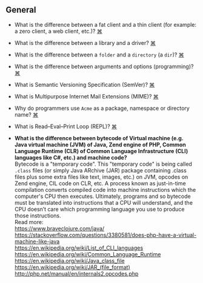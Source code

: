 ## General
- What is the difference between a fat client and a thin client (for example: a zero client, a web client, etc.)?
<a href="#" title="
https://en.wikipedia.org/wiki/Thin_client
 ">⌘</a>

- What is the difference between a library and a driver?
<a href="#" title="
Technically, they're the same thing: bodies of subroutines whose names are exported to a linker (static or runtime). By convention, a 'library' is used directly by an application, whose programmer will require documentation and header files. A 'driver', by contrast, is defined by a binary API and is used in some kind of framework, hence printer driver and video driver.
 ">⌘</a>
 
- What is the difference between a `folder` and a `directory` (a `dir`)?
<a href="#" title="
 ">⌘</a>
 
 - What is the difference between arguments and options (programming)?
<a href="#" title="
 ">⌘</a>
 
- What is Semantic Versioning Specification (SemVer)?
<a href="#" title="
More info: http://semver.org/
">⌘</a>

- What is Multipurpose Internet Mail Extensions (MIME)?
<a href="#" title="
More info: https://en.wikipedia.org/wiki/MIME
">⌘</a>

- Why do programmers use `Acme` as a package, namespace or directory name?
<a href="#" title="
More info: https://softwareengineering.stackexchange.com/questions/221953/why-do-programmers-use-acme-as-a-package-namespace-or-directory-name , https://en.wikipedia.org/wiki/Acme_Corporation
">⌘</a>

- What is Read–Eval–Print Loop (REPL)?
<a href="#" title="
More info: https://en.wikipedia.org/wiki/Read%E2%80%93eval%E2%80%93print_loop
">⌘</a>

- **What is the difference between bytecode of Virtual machine (e.g. Java virtual machine (JVM) of Java, Zend engine of PHP, Common Language Runtime (CLR) of Common Language Infrastructure (CLI) languages like C#, etc.) and machine code?**  
Bytecode is a "temporary code". This "temporary code" is being called `.class` files (or simply Java ARchive (JAR) package containing .class files plus some extra files like text, images, etc.) on JVM, opcodes on Zend engine, CIL code on CLR, etc. A process known as just-in-time compilation converts compiled code into machine instructions which the computer's CPU then executes. 
Ultimately, programs and so bytecode must be translated into instructions that a CPU will understand, and the CPU doesn’t care which programming language you use to produce those instructions.  
Read more:  
https://www.braveclojure.com/java/  
https://stackoverflow.com/questions/3380581/does-php-have-a-virtual-machine-like-java  
https://en.wikipedia.org/wiki/List_of_CLI_languages  
https://en.wikipedia.org/wiki/Common_Language_Runtime  
https://en.wikipedia.org/wiki/Java_class_file  
https://en.wikipedia.org/wiki/JAR_(file_format)  
http://php.net/manual/en/internals2.opcodes.php  
